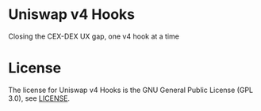 # Uniswap v4 Hooks
Closing the CEX-DEX UX gap, one v4 hook at a time

# License

The license for Uniswap v4 Hooks is the GNU General Public License (GPL 3.0), see [LICENSE](./LICENSE).
